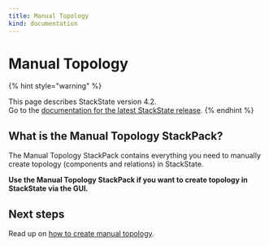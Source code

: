 ```yaml
---
title: Manual Topology
kind: documentation
---
```


# Manual Topology

{% hint style="warning" %}

This page describes StackState version 4.2.<br />Go to the [documentation for the latest StackState release](https://docs.stackstate.com/).
{% endhint %}

## What is the Manual Topology StackPack?

The Manual Topology StackPack contains everything you need to manually create topology \(components and relations\) in StackState.

**Use the Manual Topology StackPack if you want to create topology in StackState via the GUI.**

## Next steps

Read up on [how to create manual topology](../../configure/topology/how_to_create_manual_topology.md).

